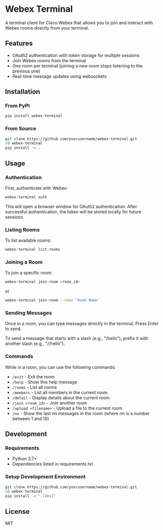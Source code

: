 # Webex Terminal

A terminal client for Cisco Webex that allows you to join and interact with Webex rooms directly from your terminal.

## Features

- OAuth2 authentication with token storage for multiple sessions
- Join Webex rooms from the terminal
- One room per terminal (joining a new room stops listening to the previous one)
- Real-time message updates using websockets

## Installation

### From PyPI

```bash
pip install webex-terminal
```

### From Source

```bash
git clone https://github.com/yourusername/webex-terminal.git
cd webex-terminal
pip install -e .
```

## Usage

### Authentication

First, authenticate with Webex:

```bash
webex-terminal auth
```

This will open a browser window for OAuth2 authentication. After successful authentication, the token will be stored locally for future sessions.

### Listing Rooms

To list available rooms:

```bash
webex-terminal list-rooms
```

### Joining a Room

To join a specific room:

```bash
webex-terminal join-room <room_id>
```

or

```bash
webex-terminal join-room --name "Room Name"
```

### Sending Messages

Once in a room, you can type messages directly in the terminal. Press Enter to send.

To send a message that starts with a slash (e.g., "/hello"), prefix it with another slash (e.g., "//hello").

### Commands

While in a room, you can use the following commands:

- `/exit` - Exit the room
- `/help` - Show this help message
- `/rooms` - List all rooms
- `/members` - List all members in the current room
- `/detail` - Display details about the current room
- `/join <room_id>` - Join another room
- `/upload <filename>` - Upload a file to the current room
- `/nn` - Show the last nn messages in the room (where nn is a number between 1 and 10)

## Development

### Requirements

- Python 3.7+
- Dependencies listed in requirements.txt

### Setup Development Environment

```bash
git clone https://github.com/yourusername/webex-terminal.git
cd webex-terminal
pip install -e ".[dev]"
```

## License

MIT
